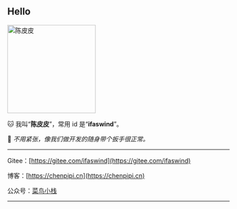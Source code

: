 ## Hello

<img src="https://avatars.githubusercontent.com/u/5007047" alt="陈皮皮" width="200">

🐱 我叫“**陈皮皮**”，常用 id 是“**ifaswind**”。

🔧 *不用紧张，像我们做开发的随身带个扳手很正常。*

---

Gitee：[https://gitee.com/ifaswind](https://gitee.com/ifaswind)

博客：[https://chenpipi.cn](https://chenpipi.cn)

公众号：[菜鸟小栈](https://image.chenpipi.cn/weixin/official-account.png)

---

